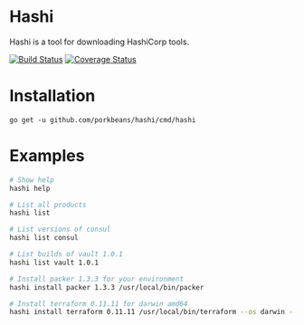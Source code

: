 # Hashi

Hashi is a tool for downloading HashiCorp tools.

[![Build Status](https://travis-ci.org/porkbeans/hashi.svg?branch=master)](https://travis-ci.org/porkbeans/hashi)
[![Coverage Status](https://coveralls.io/repos/github/porkbeans/hashi/badge.svg?branch=master)](https://coveralls.io/github/porkbeans/hashi?branch=master)

# Installation

`go get -u github.com/porkbeans/hashi/cmd/hashi`

# Examples

```bash
# Show help
hashi help

# List all products
hashi list

# List versions of consul
hashi list consul

# List builds of vault 1.0.1
hashi list vault 1.0.1

# Install packer 1.3.3 for your environment
hashi install packer 1.3.3 /usr/local/bin/packer

# Install terraform 0.11.11 for darwin amd64
hashi install terraform 0.11.11 /usr/local/bin/terraform --os darwin --arch amd64
```
